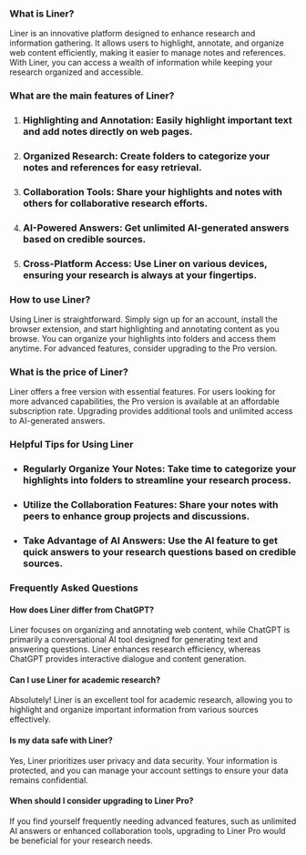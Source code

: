 ### What is Liner?

Liner is an innovative platform designed to enhance research and information gathering. It allows users to highlight, annotate, and organize web content efficiently, making it easier to manage notes and references. With Liner, you can access a wealth of information while keeping your research organized and accessible.

### What are the main features of Liner?

1. ### Highlighting and Annotation: Easily highlight important text and add notes directly on web pages.
2. ### Organized Research: Create folders to categorize your notes and references for easy retrieval.
3. ### Collaboration Tools: Share your highlights and notes with others for collaborative research efforts.
4. ### AI-Powered Answers: Get unlimited AI-generated answers based on credible sources.
5. ### Cross-Platform Access: Use Liner on various devices, ensuring your research is always at your fingertips.

### How to use Liner?

Using Liner is straightforward. Simply sign up for an account, install the browser extension, and start highlighting and annotating content as you browse. You can organize your highlights into folders and access them anytime. For advanced features, consider upgrading to the Pro version.

### What is the price of Liner?

Liner offers a free version with essential features. For users looking for more advanced capabilities, the Pro version is available at an affordable subscription rate. Upgrading provides additional tools and unlimited access to AI-generated answers.

### Helpful Tips for Using Liner

- ### Regularly Organize Your Notes: Take time to categorize your highlights into folders to streamline your research process.
- ### Utilize the Collaboration Features: Share your notes with peers to enhance group projects and discussions.
- ### Take Advantage of AI Answers: Use the AI feature to get quick answers to your research questions based on credible sources.

### Frequently Asked Questions

#### How does Liner differ from ChatGPT?

Liner focuses on organizing and annotating web content, while ChatGPT is primarily a conversational AI tool designed for generating text and answering questions. Liner enhances research efficiency, whereas ChatGPT provides interactive dialogue and content generation.

#### Can I use Liner for academic research?

Absolutely! Liner is an excellent tool for academic research, allowing you to highlight and organize important information from various sources effectively.

#### Is my data safe with Liner?

Yes, Liner prioritizes user privacy and data security. Your information is protected, and you can manage your account settings to ensure your data remains confidential.

#### When should I consider upgrading to Liner Pro?

If you find yourself frequently needing advanced features, such as unlimited AI answers or enhanced collaboration tools, upgrading to Liner Pro would be beneficial for your research needs.